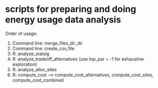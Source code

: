 # scripts for preparing and doing energy usage data analysis

Order of usage:

1. Command line: merge_files_dir_dir
2. Command line: create_csv_file
3. R: analyze_statsig
4. R: analyze_tradeoff_alternatives (use top_par = -1 for exhaustive exploration)
5. R: analyze_alloc_sites
6. R: compute_cost --> compute_cost_alternatives, compute_cost_sites, compute_cost_combined

